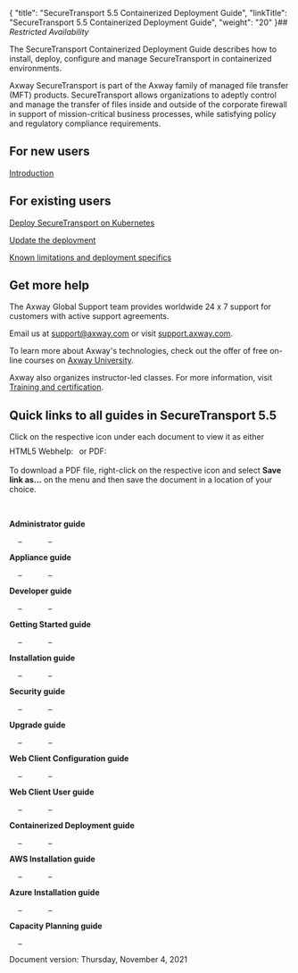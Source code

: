 {
    "title": "SecureTransport 5.5 Containerized Deployment Guide",
    "linkTitle": "SecureTransport 5.5 Containerized Deployment Guide",
    "weight": "20"
}## *Restricted Availability*

The SecureTransport Containerized Deployment Guide describes how to install, deploy, configure and manage <span class="mc-variable axway_variables.Component_Short_Name variable">SecureTransport</span> in containerized environments.

<span class="mc-variable axway_variables.Component_Long_Name variable">Axway SecureTransport</span> is part of the <span class="mc-variable axway_variables.Company_Name variable">Axway</span> family of managed file transfer (MFT) products. <span class="mc-variable axway_variables.Component_Short_Name variable">SecureTransport</span> allows organizations to adeptly control and manage the transfer of files inside and outside of the corporate firewall in support of mission-critical business processes, while satisfying policy and regulatory compliance requirements.

## For new users

<a href="intro_overview" class="MCXref xref">Introduction</a>

## For existing users

<a href="using-st-cont-delivery" class="MCXref xref">Deploy SecureTransport on Kubernetes</a>

<a href="using-st-cont-delivery/update-st" class="MCXref xref">Update the deployment</a>

<a href="k8s-known-issues" class="MCXref xref">Known limitations and deployment specifics</a>

## Get more help

The Axway Global Support team provides worldwide 24 x 7 support for customers with active support agreements.

Еmail us at <support@axway.com> or visit [support.axway.com](https://support.axway.com).

To learn more about Axway's technologies, check out the offer of free on-line courses on [Axway University](https://university.axway.com/learn).

Axway also organizes instructor-led classes. For more information, visit [Training and certification](https://www.axway.com/en/services/training-certification).

## Quick links to all guides in <span class="mc-variable suite_variables.SecureTransportName variable">SecureTransport</span> <span class="mc-variable axway_variables.Release_Number variable">5.5</span>

Click on the respective icon under each document to view it as either HTML5 Webhelp: <span class="fa fa-html5" style="font-size:24px; color:#5e5b5b;"> </span>or PDF: <span class="fa fa-file-pdf-o" style="font-size:24px; color:#5e5b5b;"> </span>

To download a PDF file, right-click on the respective icon and select **Save link as...** on the menu and then save the document in a location of your choice.

 

**Administrator guide**  
    [<span class="fa fa-html5" style="font-size:24px; padding: 10px 0px 18px 0px;"> </span>](# "SecureTransport 5.5 Admin guide webhelp")            [<span class="fa fa-file-pdf-o" style="font-size:24px; padding: 10px 0px 18px 0px;"> </span>](# "SecureTransport 5.5 Admin guide PDF")

**Appliance guide**  
    [<span class="fa fa-html5" style="font-size:24px; padding: 10px 0px 18px 0px;"> </span>](# "SecureTransport 5.5 Appliance guide webhelp")            [<span class="fa fa-file-pdf-o" style="font-size:24px; padding: 10px 0px 18px 0px;"> </span>](# "SecureTransport 5.5 Appliance guide PDF")

**Developer guide**  
    [<span class="fa fa-html5" style="font-size:24px; padding: 10px 0px 18px 0px;"> </span>](# "SecureTransport 5.5 Developer guide webhelp")            [<span class="fa fa-file-pdf-o" style="font-size:24px; padding: 10px 0px 18px 0px;"> </span>](# "SecureTransport 5.5 Developer guide PDF")

**Getting Started guide**  
    [<span class="fa fa-html5" style="font-size:24px; padding: 10px 0px 18px 0px;"> </span>](# "SecureTransport 5.5 Getting started guide webhelp")            [<span class="fa fa-file-pdf-o" style="font-size:24px; padding: 10px 0px 18px 0px;"> </span>](# "SecureTransport 5.5 Getting started guide PDF")

**Installation guide**  
    [<span class="fa fa-html5" style="font-size:24px; padding: 10px 0px 18px 0px;"> </span>](# "SecureTransport 5.5 Installation guide webhelp")            [<span class="fa fa-file-pdf-o" style="font-size:24px; padding: 10px 0px 18px 0px;"> </span>](# "SecureTransport 5.5 Installation guide PDF")

**Security guide**  
    [<span class="fa fa-html5" style="font-size:24px; padding: 10px 0px 18px 0px;"> </span>](# "SecureTransport 5.5 Security guide webhelp")            [<span class="fa fa-file-pdf-o" style="font-size:24px; padding: 10px 0px 18px 0px;"> </span>](# "SecureTransport 5.5 Security guide PDF")

**Upgrade guide**  
    [<span class="fa fa-html5" style="font-size:24px; padding: 10px 0px 18px 0px;"> </span>](# "SecureTransport 5.5 Upgrade guide webhelp")            [<span class="fa fa-file-pdf-o" style="font-size:24px; padding: 10px 0px 18px 0px;"> </span>](# "SecureTransport 5.5 Upgrade guide PDF")

**Web Client Configuration guide**  
    [<span class="fa fa-html5" style="font-size:24px; padding: 10px 0px 18px 0px;"> </span>](# "SecureTransport 5.5 Web Client Configuration guide webhelp")            [<span class="fa fa-file-pdf-o" style="font-size:24px; padding: 10px 0px 18px 0px;"> </span>](# "SecureTransport 5.5 Web Client Configuration guide PDF")

**Web Client User guide**  
    [<span class="fa fa-html5" style="font-size:24px; padding: 10px 0px 18px 0px;"> </span>](# "SecureTransport 5.5 Web Client User guide webhelp")            [<span class="fa fa-file-pdf-o" style="font-size:24px; padding: 10px 0px 18px 0px;"> </span>](# "SecureTransport 5.5 Web Client User guide PDF")

**Containerized Deployment guide**  
    [<span class="fa fa-html5" style="font-size:24px; padding: 10px 0px 18px 0px;"> </span>](# "SecureTransport 5.5 Containerized Deployment Guide webhelp")            [<span class="fa fa-file-pdf-o" style="font-size:24px; padding: 10px 0px 18px 0px;"> </span>](# "SecureTransport 5.5 Containerized Deployment Guide PDF")

**AWS Installation guide**  
    [<span class="fa fa-html5" style="font-size:24px; padding: 10px 0px 18px 0px;"> </span>](# "SecureTransport 5.5 AWS Installation guide webhelp")            [<span class="fa fa-file-pdf-o" style="font-size:24px; padding: 10px 0px 18px 0px;"> </span>](# "SecureTransport 5.5 AWS Installation guide PDF")

**Azure Installation guide**  
    [<span class="fa fa-html5" style="font-size:24px; padding: 10px 0px 18px 0px;"> </span>](# "SecureTransport 5.5 Azure Installation guide webhelp")            [<span class="fa fa-file-pdf-o" style="font-size:24px; padding: 10px 0px 18px 0px;"> </span>](# "SecureTransport 5.5 Azure Installation guide PDF")

**Capacity Planning guide**  
    [<span class="fa fa-file-pdf-o" style="font-size:24px; padding: 10px 0px 18px 0px;"> </span>](# "SecureTransport 5.5 Capacity Planning guide PDF")

Document version: <span class="mc-variable System.LongDate variable">Thursday, November 4, 2021</span>
